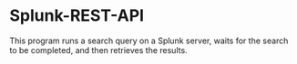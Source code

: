 # Splunk-REST-API
This program runs a search query on a Splunk server, waits for the search to be completed, and then retrieves the results.
